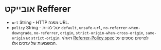 # אובייקט Refferer

* `url` String - HTTP מפנה URL.
* `policy` String - יכול להיות `default`, `unsafe-url`, `no-referrer-when-downgrade`, `no-referrer`, `origin`, `strict-origin-when-cross-origin`, `same-origin` או `strict-origin`. ראה/י [Referrer-Policy spec][1] לפרטים נוספים על המשמעות של ערכים אלו.

[1]: https://developer.mozilla.org/en-US/docs/Web/HTTP/Headers/Referrer-Policy
